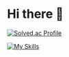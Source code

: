 

<!--
**LEESUSUSUSU/LEESUSUSUSU** is a ✨ _special_ ✨ repository because its `README.md` (this file) appears on your GitHub profile.

Here are some ideas to get you started:


- 🔭 I’m currently working on ...
- 🌱 I’m currently learning ...
- 👯 I’m looking to collaborate on ...
- 🤔 I’m looking for help with ...
- 💬 Ask me about ...
- 📫 How to reach me: ...
- 😄 Pronouns: ...
- ⚡ Fun fact: ...
-->


# Hi there 👋



<!--<p align="left">
<img height="150em" src="https://github-readme-stats.vercel.app/api?username=SuYeun&theme=flag-india&show_icons=true&include_all_commits=true&bg_color=30,e96443,904e95&title_color=fff&text_color=fff">
  
<img height="150em" src="https://github-readme-stats.vercel.app/api/top-langs?username=SuYeun&theme=flag-india&show_icons=true&include_all_commits=true&bg_color=30,e96443,904e95&title_color=fff&text_color=fff">
</p>-->

[![Solved.ac Profile](http://mazassumnida.wtf/api/v2/generate_badge?boj=pio023)](https://solved.ac/pio023/)

[![My Skills](https://skillicons.dev/icons?i=js,html,css,react,java,r,eclipse,git,&theme=light)](https://skillicons.dev)

